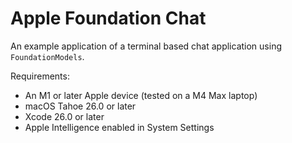 # Apple Foundation Chat
An example application of a terminal based chat application using `FoundationModels`.

Requirements:
- An M1 or later Apple device (tested on a M4 Max laptop)
- macOS Tahoe 26.0 or later
- Xcode 26.0 or later
- Apple Intelligence enabled in System Settings
